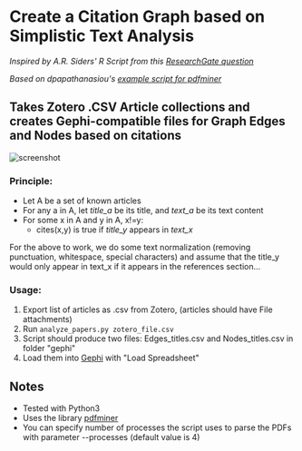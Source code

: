 # Create a Citation Graph based on Simplistic Text Analysis

_Inspired by A.R. Siders' R Script from this [ResearchGate question]( https://www.researchgate.net/post/Is_there_any_recommended_software_to_visualise_articles_papers_references_when_conducting_a_systematic_review_or_meta-analysis )_

_Based on dpapathanasiou's [example script for pdfminer](https://github.com/dpapathanasiou/pdfminer-layout-scanner)_

## Takes Zotero .CSV Article collections and creates Gephi-compatible files for Graph Edges and Nodes based on citations


![screenshot]( https://github.com/jaks6/citation_map/blob/master/screenshot_map.png )

### Principle:
* Let A be a set of known articles
* For any a in A, let _title_a_ be its title, and _text_a_ be its text content
* For some x in A and y in A, x!=y:
    * cites(x,y) is true if _title_y_ appears in _text_x_

For the above to work, we do some text normalization (removing punctuation, whitespace, special characters) and assume that
the title_y would only appear in text_x if it appears in the references section...

### Usage:
1. Export list of articles as .csv from Zotero, (articles should have File attachments)
2. Run `analyze_papers.py zotero_file.csv`
3. Script should produce two files: Edges_titles.csv and Nodes_titles.csv in folder "gephi"
4. Load them into [Gephi](https://gephi.org) with "Load Spreadsheet"


## Notes
* Tested with Python3
* Uses the library [pdfminer](https://pypi.org/project/pdfminer/)
* You can specify number of processes the script uses to parse the PDFs with parameter --processes (default value is 4)



